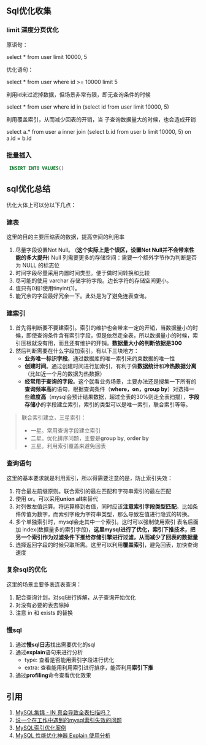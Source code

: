 ## Sql优化收集

### limit 深度分页优化

原语句：

select * from user limit 10000, 5 

优化语句：

select * from user where id >= 10000 limit 5 

利用id来过滤掉数据，但场景非常有限，即无查询条件的时候

select * from user where id in (select id from user limit 10000, 5)  

利用覆盖索引，从而减少回表的开销，当 子查询数据量大的时候，也会造成开销

select a.* from user a inner join (select b.id from user b limit 10000, 5) on a.id = b.id

### 批量插入

```sql
 INSERT INTO VALUES()
```

## sql优化总结

优化大体上可以分以下几点：

### 建表

这里的目的主要压缩表的数据，提高空间的利用率

1. 尽量字段设置Not Null。 (**这个实际上是个误区，设置Not Null并不会带来性能的多大提升**) Null 列需要更多的存储空间：需要一个额外字节作为判断是否为 NULL 的标志位
2. 时间字段尽量采用内置时间类型。便于做时间转换和比较
3. 尽可能的使用 varchar 存储字符字段。边长字符的存储空间更小。
4. 值只有0和1使用tinyint(1)。
5. 能冗余的字段最好冗余一下。此处是为了避免连表查询。

### 建索引

1. 首先得判断要不要建索引。索引的维护也会带来一定的开销，当数据量小的时候，即使查询条件含有索引字段，但是依然走全表，所以数据量小的时候，索引压根就没有用，而且还有维护的开销。**数据量大小的判断依据是300**
2. 然后判断需要在什么字段加索引。有以下三块地方：
   * **业务唯一标识字段**。通过数据库的唯一索引来约束数据的唯一性
   * **创建时间**。通过创建时间进行加索引，有利于做**数据统计**和**冷热数据分离**（比如近一个月的数据为热数据）
   * **经常用于查询的字段**。这个就看业务场景，主要办法还是搜集一下所有的**查询频率高**的语句，根据查询条件（**where，on，group by**）对选择一些**维度高**（mysql会预计结果数据，超过全表的30%则走全表扫描），**字段存储小**的字段建立索引，索引的类型可以是唯一索引，联合索引等等。

> 联合索引建立，三星索引：
>
> * 一星。常用查询字段建立索引
> * 二星。优化排序问题，主要是**group by**, **order by**
> * 三星。利用索引覆盖来避免回表

### 查询语句

这里的基本要求就是利用索引，所以得需要注意的是，防止索引失效：

1. 符合最左前缀原则。联合索引的最左匹配和字符串索引的最左匹配
2. 使用 or。可以采用**union all**来替代
3. 对列做左值运算。将运算移到右值，同时应该**注意索引字段类型匹配**。比如条件传值为数字，而索引字段为字符串类型，那么导致左值进行隐式的转换。
4. 多个单独索引时，mysql会走其中一个索引。这时可以强制使用索引 表名后面 加 index(数据量多的索引字段)，**这里mysql进行了优化，索引下推技术，把另一个索引作为过滤条件下推给存储引擎进行过滤，从而减少了回表的数据量**
5. 选择返回字段的时候只取所需。这里可以利用**覆盖索引**，避免回表，加快查询速度

### 复杂sql的优化

这里的场景主要多表连表查询：

1. 配合查询计划，对sql进行拆解，从子查询开始优化
2. 对没有必要的表去除掉
3. 注意 in 和 exists 的替换

### 慢sql

1. 通过**慢sql日志**找出需要优化的sql
2. 通过**explain**语句来进行分析
   * type: 查看是否能用索引字段进行优化
   * extra: 查看能用利用索引进行排序，能否利用**索引下推**
3. 通过**profiling**命令查看优化效果

## 引用

1. [MySQL集锦 - IN 真会导致全表扫描吗？](https://amao12580.github.io/post/2016/07/MySQL-in-operator-must-lead-to-full-scan/)
2. [说一个在工作中遇到的mysql索引失效的问题](http://www.justdojava.com/2019/09/28/mysql-index-nouse/)
3. [MySQL索引优化案例](https://www.ezlippi.com/blog/2018/08/mysql-tips.html)
4. [MySQL 性能优化神器 Explain 使用分析](https://segmentfault.com/a/1190000008131735)